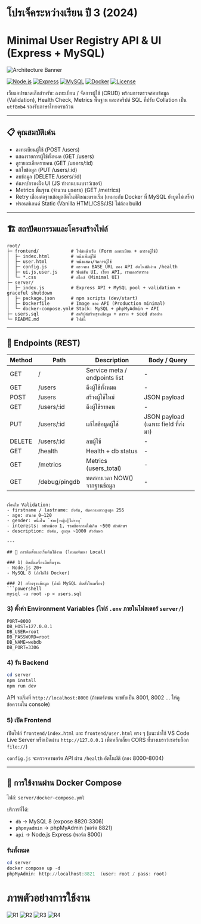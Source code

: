 # โปรเจ็คระหว่างเรียน ปี 3 (2024)
# Minimal User Registry API & UI (Express + MySQL)

![Architecture Banner](Review/R1.png)

[![Node.js](https://img.shields.io/badge/Backend-Node.js%2020-43853D?logo=node.js&logoColor=white)](./server)
[![Express](https://img.shields.io/badge/API-Express-000?logo=express&logoColor=white)](./server/index.js)
[![MySQL](https://img.shields.io/badge/Database-MySQL%208-0F5D95?logo=mysql&logoColor=white)](https://www.mysql.com/)
[![Docker](https://img.shields.io/badge/Deploy-Docker%20Compose-2496ED?logo=docker&logoColor=white)](./server/docker-compose.yml)
[![License](https://img.shields.io/badge/License-ISC-lightgrey)](./LICENSE)

เว็บแอปขนาดเล็กสำหรับ: ลงทะเบียน / จัดการผู้ใช้ (CRUD) พร้อมการตรวจสอบข้อมูล (Validation), Health Check, Metrics พื้นฐาน และสคริปต์ SQL ที่ปรับ Collation เป็น `utf8mb4` รองรับภาษาไทยครบถ้วน

---

## 📋 คุณสมบัติเด่น
- ลงทะเบียนผู้ใช้ (POST /users)
- แสดงรายการผู้ใช้ทั้งหมด (GET /users)
- ดูรายละเอียดรายคน (GET /users/:id)
- แก้ไขข้อมูล (PUT /users/:id)
- ลบข้อมูล (DELETE /users/:id)
- ค้นหา/กรองฝั่ง UI (JS ทำงานบนเบราว์เซอร์)
- Metrics พื้นฐาน (จำนวน users) (GET /metrics)
- Retry เชื่อมต่อฐานข้อมูลอัตโนมัติขณะแรกเริ่ม (เหมาะกับ Docker ที่ MySQL ยังบูตไม่เสร็จ)
- ฟรอนท์เอนด์ Static (Vanilla HTML/CSS/JS) ไม่ต้อง build

---

## 🏗️ สถาปัตยกรรมและโครงสร้างไฟล์

```
root/
├─ frontend/            # ไฟล์หน้าเว็บ (Form ลงทะเบียน + ตารางผู้ใช้)
│  ├─ index.html        # หน้าเพิ่มผู้ใช้
│  ├─ user.html         # หน้าแสดง/จัดการผู้ใช้
│  ├─ config.js         # ตรวจหา BASE_URL ของ API อัตโนมัติผ่าน /health
│  ├─ ui.js,user.js     # ฟังก์ชัน UI, เรียก API, เรนเดอร์ตาราง
│  └─ *.css             # สไตล์ (Minimal UI)
├─ server/
│  ├─ index.js          # Express API + MySQL pool + validation + graceful shutdown
│  ├─ package.json      # npm scripts (dev/start)
│  ├─ Dockerfile        # Image ของ API (Production minimal)
│  └─ docker-compose.yml# Stack: MySQL + phpMyAdmin + API
├─ users.sql            # สคริปต์สร้างฐานข้อมูล + ตาราง + seed ตัวอย่าง
└─ README.md            # ไฟล์นี้
```

---

## 🔌 Endpoints (REST)

| Method | Path          | Description                    | Body / Query |
|--------|---------------|--------------------------------|--------------|
| GET    | /             | Service meta / endpoints list  | - |
| GET    | /users        | ดึงผู้ใช้ทั้งหมด               | - |
| POST   | /users        | สร้างผู้ใช้ใหม่                | JSON payload |
| GET    | /users/:id    | ดึงผู้ใช้รายคน                 | - |
| PUT    | /users/:id    | แก้ไขข้อมูลผู้ใช้              | JSON payload (เฉพาะ field ที่ส่งมา) |
| DELETE | /users/:id    | ลบผู้ใช้                        | - |
| GET    | /health       | Health + db status             | - |
| GET    | /metrics      | Metrics (users_total)          | - |
| GET    | /debug/pingdb | ทดสอบเวลา NOW() จากฐานข้อมูล   | - |

```

เงื่อนไข Validation:
- firstname / lastname: บังคับ, ตัดความยาวสูงสุด 255
- age: ตัวเลข 0–120
- gender: หนึ่งใน `ชาย|หญิง|ไม่ระบุ`
- interests: อย่างน้อย 1, รวมข้อความไม่เกิน ~500 ตัวอักษร
- description: บังคับ, สูงสุด ~1000 ตัวอักษร

---

## 🚀 การติดตั้งและเริ่มต้นใช้งาน (โหมดพัฒนา Local)

### 1) ติดตั้งเครื่องมือพื้นฐาน
- Node.js 20+
- MySQL 8 (ถ้าไม่ใช้ Docker)

### 2) สร้างฐานข้อมูล (ถ้ามี MySQL ติดตั้งในเครื่อง)
```powershell
mysql -u root -p < users.sql
```

### 3) ตั้งค่า Environment Variables (ไฟล์ `.env` ภายในโฟลเดอร์ `server/`)
```env
PORT=8000
DB_HOST=127.0.0.1
DB_USER=root
DB_PASSWORD=root
DB_NAME=webdb
DB_PORT=3306
```

### 4) รัน Backend
```powershell
cd server
npm install
npm run dev
```
API จะเริ่มที่ `http://localhost:8000` (ถ้าพอร์ตชน จะขยับเป็น 8001, 8002 … ให้ดูข้อความใน console)

### 5) เปิด Frontend
เปิดไฟล์ `frontend/index.html` และ `frontend/user.html` ตรง ๆ (แนะนำใช้ VS Code Live Server หรือเปิดผ่าน `http://127.0.0.1` เพื่อหลีกเลี่ยง CORS ที่บางเบราว์เซอร์บล็อก `file://`)

`config.js` จะตรวจหาพอร์ต API ผ่าน `/health` อัตโนมัติ (ลอง 8000–8004)

---

## 🐳 การใช้งานผ่าน Docker Compose

ไฟล์: `server/docker-compose.yml`

บริการที่ได้:
- `db`          → MySQL 8 (expose 8820:3306)
- `phpmyadmin`  → phpMyAdmin (พอร์ต 8821)
- `api`         → Node.js Express (พอร์ต 8000)

### รันทั้งหมด
```powershell
cd server
docker compose up -d
phpMyAdmin: http://localhost:8821  (user: root / pass: root)
```
# ภาพตัวอย่างการใช้งาน
![R1](Review/R1.png)
![R2](Review/R2.png)
![R3](Review/R3.png)
![R4](Review/R4.png)
